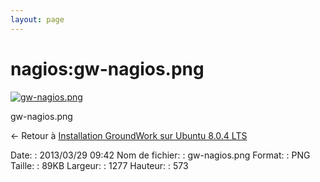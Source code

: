 ```yaml
---
layout: page
---
```


nagios:gw-nagios.png
====================

[![gw-nagios.png](..//assets/media/nagios/gw-nagios.png@cache=&w=900&h=403 "gw-nagios.png")](..//assets/media/nagios/gw-nagios.png@cache= "Afficher le fichier original")

gw-nagios.png

← Retour à [Installation GroundWork sur Ubuntu 8.0.4
LTS](../../groundwork/groundwork-ubuntu-install.html "groundwork:groundwork-ubuntu-install")

Date:
:   2013/03/29 09:42
Nom de fichier:
:   gw-nagios.png
Format:
:   PNG
Taille:
:   89KB
Largeur:
:   1277
Hauteur:
:   573

